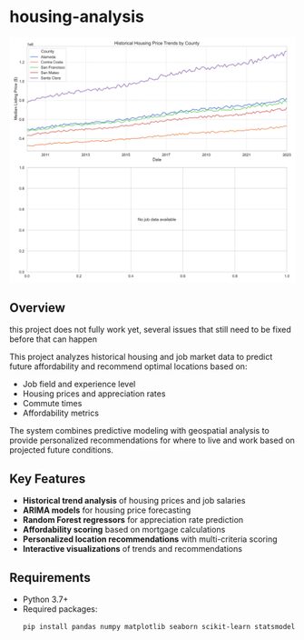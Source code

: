 # housing-analysis

![Housing Visualization](historical_trends.png)

## Overview
this project does not fully work yet, several issues that still need to be fixed before that can happen

This project analyzes historical housing and job market data to predict future affordability and recommend optimal locations based on:
- Job field and experience level
- Housing prices and appreciation rates
- Commute times
- Affordability metrics

The system combines predictive modeling with geospatial analysis to provide personalized recommendations for where to live and work based on projected future conditions.

## Key Features

- **Historical trend analysis** of housing prices and job salaries
- **ARIMA models** for housing price forecasting
- **Random Forest regressors** for appreciation rate prediction
- **Affordability scoring** based on mortgage calculations
- **Personalized location recommendations** with multi-criteria scoring
- **Interactive visualizations** of trends and recommendations

## Requirements

- Python 3.7+
- Required packages:
  ```bash
  pip install pandas numpy matplotlib seaborn scikit-learn statsmodels tqdm kagglehub
